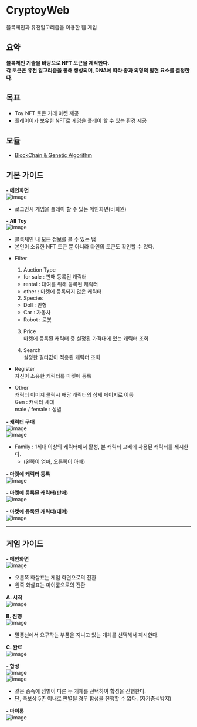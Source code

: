 # CryptoyWeb   
블록체인과 유전알고리즘을 이용한 웹 게임   

## 요약   
**블록체인 기술을 바탕으로 NFT 토큰을 제작한다.   
각 토큰은 유전 알고리즘을 통해 생성되며, DNA에 따라 종과 외형의 발현 요소를 결정한다.**   

## 목표   
- Toy NFT 토큰 거래 마켓 제공   
- 플레이어가 보유한 NFT로 게임을 플레이 할 수 있는 환경 제공   

## 모듈
- [BlockChain & Genetic Algorithm](https://github.com/cooking-lab/GeneLab)    

## 기본 가이드   
**- 메인화면**   
![image](https://user-images.githubusercontent.com/29244603/125058952-c14b4400-e0e5-11eb-9ca3-784bbffd6735.png)   
  * 로그인시 게임을 플레이 할 수 있는 메인화면(비회원)   

**- All Toy**   
![image](https://user-images.githubusercontent.com/29244603/125059154-fbb4e100-e0e5-11eb-8319-e655ae91a31e.png)   
  * 블록체인 내 모든 정보를 볼 수 있는 탭   
  * 본인이 소유한 NFT 토큰 뿐 아니라 타인의 토큰도 확인할 수 있다.   

+ Filter   
  1. Auction Type   
    - for sale : 판매 등록된 캐릭터   
    - rental : 대여를 위해 등록된 캐릭터   
    - other : 마켓에 등록되지 않은 캐릭터

  2. Species   
    - Doll : 인형   
    - Car : 자동차   
    - Robot : 로봇   

  3. Price   
    마켓에 등록된 캐릭터 중 설정된 가격대에 있는 캐릭터 조회  

  4. Search   
    설정한 필터값이 적용된 캐릭터 조회   

+ Register   
  자신이 소유한 캐릭터를 마켓에 등록   
  
+ Other   
  캐릭터 이미지 클릭시 해당 캐릭터의 상세 페이지로 이동   
  Gen : 캐릭터 세대   
  male / female : 성별   

**- 캐릭터 구매**   
![image](https://user-images.githubusercontent.com/29244603/125061112-fb1d4a00-e0e7-11eb-819b-8a1f36411721.png)   
![image](https://user-images.githubusercontent.com/29244603/125061137-ff496780-e0e7-11eb-8fe2-a19add727903.png)   
  * Family : 1세대 이상의 캐릭터에서 활성, 본 캐릭터 교배에 사용된 캐릭터를 제시한다.
    * (왼쪽이 엄마, 오른쪽이 아빠)

**- 마켓에 캐릭터 등록**   
![image](https://user-images.githubusercontent.com/29244603/125061596-74b53800-e0e8-11eb-901d-da47eae73c7a.png)   

**- 마켓에 등록된 캐릭터(판매)**   
![image](https://user-images.githubusercontent.com/29244603/125061375-40417c00-e0e8-11eb-8a23-a04d9e47d342.png)   

**- 마켓에 등록된 캐릭터(대여)**   
![image](https://user-images.githubusercontent.com/29244603/125061439-4d5e6b00-e0e8-11eb-97be-c8ff0dea3ac2.png)   
   
- - -   
## 게임 가이드   
**- 메인화면**   
![image](https://user-images.githubusercontent.com/29244603/125062342-3e2bed00-e0e9-11eb-99cb-e7c3dad53c2f.png)   
  * 오른쪽 화살표는 게임 화면으로의 전환   
  * 왼쪽 화살표는 마이룸으로의 전환   

**A. 시작**   
![image](https://user-images.githubusercontent.com/29244603/125062389-4b48dc00-e0e9-11eb-8507-4d3cb6cdb619.png)   

**B. 진행**   
![image](https://user-images.githubusercontent.com/29244603/125062412-50a62680-e0e9-11eb-9a4f-ada39dd84c29.png)   
  * 말풍선에서 요구하는 부품을 지니고 있는 개체를 선택해서 제시한다.   

**C. 완료**   
![image](https://user-images.githubusercontent.com/29244603/125062429-556ada80-e0e9-11eb-821e-44cac864a1d5.png)   

**- 합성**   
![image](https://user-images.githubusercontent.com/29244603/125062721-ac70af80-e0e9-11eb-8a28-97164fc4a3fb.png)   
![image](https://user-images.githubusercontent.com/29244603/125063010-f78ac280-e0e9-11eb-8f83-303d6b18d54a.png)   
  * 같은 종족에 성별이 다른 두 개체를 선택하여 합성을 진행한다.   
  * 단, 족보상 5촌 이내로 판별될 경우 합성을 진행할 수 없다. (자가증식방지)   

**- 마이룸**   
![image](https://user-images.githubusercontent.com/29244603/125063186-23a64380-e0ea-11eb-89ad-70613471b70e.png)

